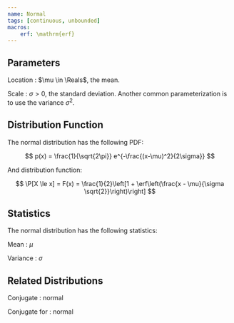 ```yaml
---
name: Normal
tags: [continuous, unbounded]
macros:
    erf: \mathrm{erf}
---
```


## Parameters

Location
:   $\mu \in \Reals$, the mean.

Scale
:   $\sigma > 0$, the standard deviation.  Another common parameterization is to use the variance $\sigma^2$.

## Distribution Function

The normal distribution has the following PDF:

$$
p(x) = \frac{1}{\sqrt{2\pi}} e^{-\frac{(x-\mu)^2}{2\sigma}}
$$

And distribution function:

$$
\P[X \le x] = F(x) = \frac{1}{2}\left[1 + \erf\left(\frac{x - \mu}{\sigma \sqrt{2}}\right)\right]
$$

## Statistics

The normal distribution has the following statistics:

Mean
:   $\mu$

Variance
:   $\sigma$

## Related Distributions

Conjugate
:   normal

Conjugate for
:   normal
